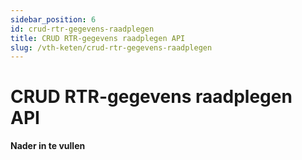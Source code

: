 ```yaml
---
sidebar_position: 6
id: crud-rtr-gegevens-raadplegen
title: CRUD RTR-gegevens raadplegen API
slug: /vth-keten/crud-rtr-gegevens-raadplegen
---
```


# CRUD RTR-gegevens raadplegen API

__________Nader in te vullen__________